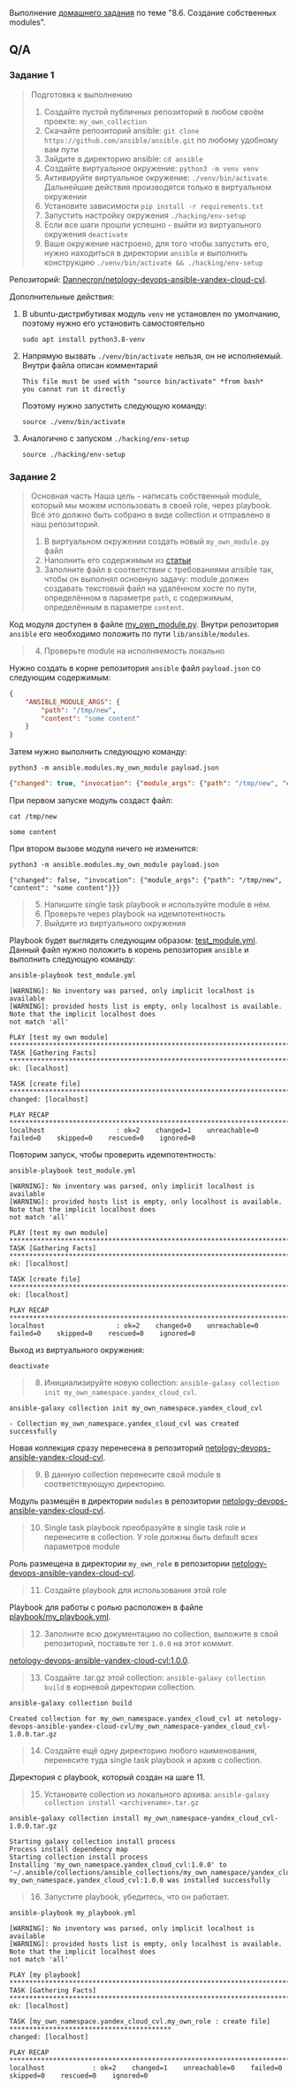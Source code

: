 Выполнение [домашнего задания](https://github.com/netology-code/mnt-homeworks/blob/MNT-13/08-ansible-06-module/README.md)
по теме "8.6. Создание собственных modules".

## Q/A

### Задание 1

> Подготовка к выполнению
> 1. Создайте пустой публичных репозиторий в любом своём проекте: `my_own_collection`
> 2. Скачайте репозиторий ansible: `git clone https://github.com/ansible/ansible.git` по любому удобному вам пути
> 3. Зайдите в директорию ansible: `cd ansible`
> 4. Создайте виртуальное окружение: `python3 -m venv venv`
> 5. Активируйте виртуальное окружение: `./venv/bin/activate`. Дальнейшие действия производятся только в виртуальном окружении
> 6. Установите зависимости `pip install -r requirements.txt`
> 7. Запустить настройку окружения `./hacking/env-setup`
> 8. Если все шаги прошли успешно - выйти из виртуального окружения `deactivate`
> 9. Ваше окружение настроено, для того чтобы запустить его, нужно находиться в директории `ansible` и выполнить конструкцию `./venv/bin/activate && ./hacking/env-setup`

Репозиторий: [Dannecron/netology-devops-ansible-yandex-cloud-cvl](https://github.com/Dannecron/netology-devops-ansible-yandex-cloud-cvl).

Дополнительные действия:
1. В ubuntu-дистрибутивах модуль `venv` не установлен по умолчанию, поэтому нужно его установить самостоятельно

   ```shell
   sudo apt install python3.8-venv
   ```

2. Напрямую вызвать `./venv/bin/activate` нельзя, он не исполняемый. Внутри файла описан комментарий

    ```text
    This file must be used with "source bin/activate" *from bash*
    you cannot run it directly
    ```
   
    Поэтому нужно запустить следующую команду:

    ```shell
    source ./venv/bin/activate
    ```

3. Аналогично с запуском `./hacking/env-setup`

    ```shell
    source ./hacking/env-setup
    ```

### Задание 2

> Основная часть
> Наша цель - написать собственный module, который мы можем использовать в своей role, через playbook.
> Всё это должно быть собрано в виде collection и отправлено в наш репозиторий.
> 
> 1. В виртуальном окружении создать новый `my_own_module.py` файл
> 2. Наполнить его содержимым из [статьи](https://docs.ansible.com/ansible/latest/dev_guide/developing_modules_general.html#creating-a-module)
> 3. Заполните файл в соответствии с требованиями ansible так, чтобы он выполнял основную задачу: module должен создавать текстовый файл на удалённом хосте по пути, 
> определённом в параметре `path`, с содержимым, определённым в параметре `content`.

Код модуля доступен в файле [my_own_module.py](./module/my_own_module.py). Внутри репозитория `ansible` его
необходимо положить по пути `lib/ansible/modules`.

> 4. Проверьте module на исполняемость локально

Нужно создать в корне репозитория `ansible` файл `payload.json` со следующим содержимым:

```json
{
    "ANSIBLE_MODULE_ARGS": {
        "path": "/tmp/new",
        "content": "some content"
    }
}
```

Затем нужно выполнить следующую команду:

```shell
python3 -m ansible.modules.my_own_module payload.json
```

```json
{"changed": true, "invocation": {"module_args": {"path": "/tmp/new", "content": "some content"}}}
```

При первом запуске модуль создаст файл:

```shell
cat /tmp/new
```

```text
some content
```

При втором вызове модуля ничего не изменится:

```shell
python3 -m ansible.modules.my_own_module payload.json
```

```text
{"changed": false, "invocation": {"module_args": {"path": "/tmp/new", "content": "some content"}}}
```

> 5. Напишите single task playbook и используйте module в нём.
> 6. Проверьте через playbook на идемпотентность
> 7. Выйдите из виртуального окружения

Playbook будет выглядеть следующим образом: [test_module.yml](./module/test_module.yml).
Данный файл нужно положить в корень репозитория `ansible` и выполнить следующую команду:

```shell
ansible-playbook test_module.yml
```

```text
[WARNING]: No inventory was parsed, only implicit localhost is available
[WARNING]: provided hosts list is empty, only localhost is available. Note that the implicit localhost does
not match 'all'

PLAY [test my own module] ************************************************************************************
TASK [Gathering Facts] ***************************************************************************************
ok: [localhost]

TASK [create file] *******************************************************************************************
changed: [localhost]

PLAY RECAP ***************************************************************************************************
localhost                  : ok=2    changed=1    unreachable=0    failed=0    skipped=0    rescued=0    ignored=0
```

Повторим запуск, чтобы проверить идемпотентность:

```shell
ansible-playbook test_module.yml
```

```text
[WARNING]: No inventory was parsed, only implicit localhost is available
[WARNING]: provided hosts list is empty, only localhost is available. Note that the implicit localhost does
not match 'all'

PLAY [test my own module] ************************************************************************************
TASK [Gathering Facts] ***************************************************************************************
ok: [localhost]

TASK [create file] *******************************************************************************************
ok: [localhost]

PLAY RECAP ***************************************************************************************************
localhost                  : ok=2    changed=0    unreachable=0    failed=0    skipped=0    rescued=0    ignored=0
```

Выход из виртуального окружения:

```shell
deactivate
```

> 8. Инициализируйте новую collection: `ansible-galaxy collection init my_own_namespace.yandex_cloud_cvl`.

```shell
ansible-galaxy collection init my_own_namespace.yandex_cloud_cvl
```

```text
- Collection my_own_namespace.yandex_cloud_cvl was created successfully
```

Новая коллекция сразу перенесена в репозиторий [netology-devops-ansible-yandex-cloud-cvl](https://github.com/Dannecron/netology-devops-ansible-yandex-cloud-cvl).

> 9. В данную collection перенесите свой module в соответствующую директорию.

Модуль размещён в директории `modules` в репозитории [netology-devops-ansible-yandex-cloud-cvl](https://github.com/Dannecron/netology-devops-ansible-yandex-cloud-cvl).

> 10. Single task playbook преобразуйте в single task role и перенесите в collection.
> У role должны быть default всех параметров module

Роль размещена в директории `my_own_role` в репозитории [netology-devops-ansible-yandex-cloud-cvl](https://github.com/Dannecron/netology-devops-ansible-yandex-cloud-cvl).

> 11. Создайте playbook для использования этой role

Playbook для работы с ролью расположен в файле [playbook/my_playbook.yml](./playbook/my_playbook.yml).

> 12. Заполните всю документацию по collection, выложите в свой репозиторий, поставьте тег `1.0.0` на этот коммит.

[netology-devops-ansible-yandex-cloud-cvl:1.0.0](https://github.com/Dannecron/netology-devops-ansible-yandex-cloud-cvl/releases/tag/1.0.0).

> 13. Создайте .tar.gz этой collection: `ansible-galaxy collection build` в корневой директории collection.

```shell
ansible-galaxy collection build
```

```text
Created collection for my_own_namespace.yandex_cloud_cvl at netology-devops-ansible-yandex-cloud-cvl/my_own_namespace-yandex_cloud_cvl-1.0.0.tar.gz
```

> 14. Создайте ещё одну директорию любого наименования, перенесите туда single task playbook и архив c collection.

Директория с playbook, который создан на шаге 11. 

> 15. Установите collection из локального архива: `ansible-galaxy collection install <archivename>.tar.gz`

```shell
ansible-galaxy collection install my_own_namespace-yandex_cloud_cvl-1.0.0.tar.gz
```

```text
Starting galaxy collection install process
Process install dependency map
Starting collection install process
Installing 'my_own_namespace.yandex_cloud_cvl:1.0.0' to '~/.ansible/collections/ansible_collections/my_own_namespace/yandex_cloud_cvl'
my_own_namespace.yandex_cloud_cvl:1.0.0 was installed successfully
```

> 16. Запустите playbook, убедитесь, что он работает.

```shell
ansible-playbook my_playbook.yml
```

```text
[WARNING]: No inventory was parsed, only implicit localhost is available
[WARNING]: provided hosts list is empty, only localhost is available. Note that the implicit localhost does
not match 'all'

PLAY [my playbook] *****************************************************************************************
TASK [Gathering Facts] *************************************************************************************
ok: [localhost]

TASK [my_own_namespace.yandex_cloud_cvl.my_own_role : create file] *****************************************
changed: [localhost]

PLAY RECAP *************************************************************************************************
localhost            : ok=2    changed=1    unreachable=0    failed=0    skipped=0    rescued=0    ignored=0 
```

